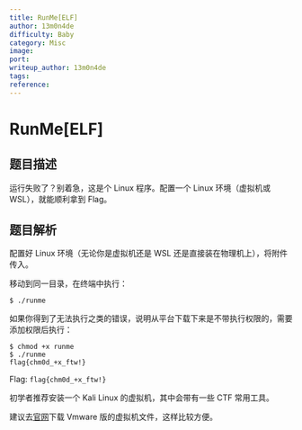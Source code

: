 ```yaml
---
title: RunMe[ELF]
author: 13m0n4de
difficulty: Baby
category: Misc
image:
port:
writeup_author: 13m0n4de
tags:
reference:
---
```


# RunMe\[ELF\]

## 题目描述

运行失败了？别着急，这是个 Linux 程序。配置一个 Linux 环境（虚拟机或 WSL），就能顺利拿到 Flag。

## 题目解析

配置好 Linux 环境（无论你是虚拟机还是 WSL 还是直接装在物理机上），将附件传入。

移动到同一目录，在终端中执行：

```
$ ./runme
```

如果你得到了无法执行之类的错误，说明从平台下载下来是不带执行权限的，需要添加权限后执行：

```
$ chmod +x runme
$ ./runme
flag{chm0d_+x_ftw!}
```

Flag: `flag{chm0d_+x_ftw!}`

初学者推荐安装一个 Kali Linux 的虚拟机，其中会带有一些 CTF 常用工具。

建议去[官网](https://www.kali.org/get-kali/#kali-virtual-machines)下载 Vmware 版的虚拟机文件，这样比较方便。
